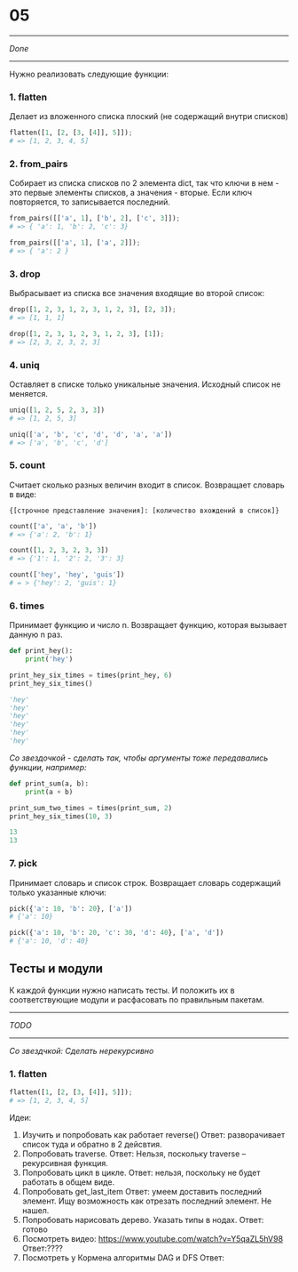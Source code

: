 # 05
******
*Done*
******

Нужно реализовать следующие функции:

### 1. flatten
Делает из вложенного списка плоский (не содержащий внутри списков)

```python
flatten([1, [2, [3, [4]], 5]]);
# => [1, 2, 3, 4, 5]
```

### 2. from_pairs

Собирает из списка списков по 2 элемента dict, так что ключи в нем - это первые элементы списков, а значения - вторые. Если ключ повторяется, то записывается последний.

```python
from_pairs([['a', 1], ['b', 2], ['c', 3]]);
# => { 'a': 1, 'b': 2, 'c': 3}

from_pairs([['a', 1], ['a', 2]]);
# => { 'a': 2 }
```

### 3. drop

Выбрасывает из списка все значения входящие во второй список:

```python
drop([1, 2, 3, 1, 2, 3, 1, 2, 3], [2, 3]);
# => [1, 1, 1]

drop([1, 2, 3, 1, 2, 3, 1, 2, 3], [1]);
# => [2, 3, 2, 3, 2, 3]
```

### 4. uniq

Оставляет в списке только уникальные значения. Исходный список не меняется.

```python
uniq([1, 2, 5, 2, 3, 3])
# => [1, 2, 5, 3]

uniq(['a', 'b', 'c', 'd', 'd', 'a', 'a'])
# => ['a', 'b', 'c', 'd']
```

### 5. count

Считает сколько разных величин входит в список. Возвращает словарь в виде: 

`{[строчное представление значения]: [количество вхождений в список]}`

```python
count(['a', 'a', 'b'])
# => {'a': 2, 'b': 1}

count([1, 2, 3, 2, 3, 3])
# => {'1': 1, '2': 2, '3': 3}

count(['hey', 'hey', 'guis'])
# = > {'hey': 2, 'guis': 1}
```

### 6. times

Принимает функцию и число n. Возвращает функцию, которая вызывает данную n раз.
```python
def print_hey():
	print('hey')

print_hey_six_times = times(print_hey, 6)
print_hey_six_times()

'hey'
'hey'
'hey'
'hey'
'hey'
'hey'
```

_Со звездочкой - сделать так, чтобы аргументы тоже передавались функции, например:_

```python
def print_sum(a, b):
	print(a + b)

print_sum_two_times = times(print_sum, 2)
print_hey_six_times(10, 3)

13
13

```
### 7. pick

Принимает словарь и список строк. Возвращает словарь содержащий только указанные ключи:

```python
pick({'a': 10, 'b': 20}, ['a'])
# {'a': 10}

pick({'a': 10, 'b': 20, 'c': 30, 'd': 40}, ['a', 'd'])
# {'a': 10, 'd': 40}
```

## Тесты и модули

К каждой функции нужно написать тесты. И положить их в соответствующие модули и расфасовать по правильным пакетам. 

******
*TODO*
******

_Со звездчкой: Сделать нерекурсивно_
### 1. flatten
```python
flatten([1, [2, [3, [4]], 5]]);
# => [1, 2, 3, 4, 5]
```
Идеи:
1) Изучить и попробовать как работает reverse()
Ответ: разворачивает список туда и обратно в 2 дейсвтия.
2) Попробовать traverse. 
Ответ: Нельзя, поскольку traverse – рекурсивная функция.
3) Попробовать цикл в цикле.
Ответ: нельзя, поскольку не будет работать в общем виде.
4) Попробовать get_last_item
Ответ: умеем доставить последний элемент. Ищу возможность как отрезать последний элемент. Не нашел.
5) Попробовать нарисовать дерево. Указать типы в нодах.
Ответ: готово
6) Посмотреть видео: https://www.youtube.com/watch?v=Y5qaZL5hV98
Ответ:????
7) Посмотреть у Кормена алгоритмы DAG и DFS
Ответ:
